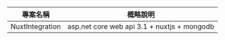 | 專案名稱 | 概略說明 |
| ------ | ------ |
| NuxtIntegration | asp.net core web api 3.1 + nuxtjs + mongodb |
